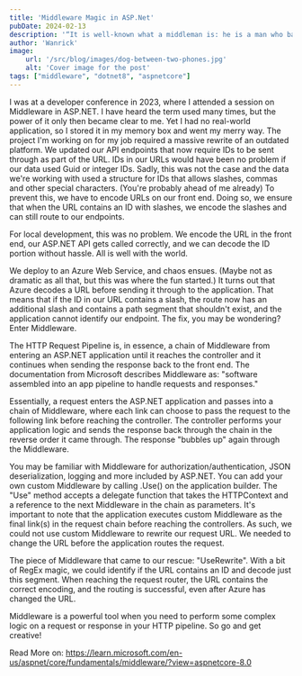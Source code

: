 ```yaml
---
title: 'Middleware Magic in ASP.Net'
pubDate: 2024-02-13
description: '“It is well-known what a middleman is: he is a man who bamboozles one party and plunders the other.” - Benjamin Disraeli'
author: 'Wanrick'
image:
    url: '/src/blog/images/dog-between-two-phones.jpg'
    alt: 'Cover image for the post'
tags: ["middleware", "dotnet8", "aspnetcore"]
---
```


I was at a developer conference in 2023, where I attended a session on Middleware in ASP.NET. I have heard the term used
many times, but the power of it only then became clear to me. Yet I had no real-world application, so I stored it in my
memory box and went my merry way.
The project I'm working on for my job required a massive rewrite of an outdated platform. We updated our API endpoints
that now require IDs to be sent through as part of the URL. IDs in our URLs would have been no problem if our data used Guid or
integer IDs. Sadly, this was not the case and the data we're working with used a structure for IDs that allows slashes, commas and other special characters. (You're probably ahead of me already) To prevent this, we have to encode URLs on our front end. Doing so, we ensure that when the URL contains an ID with slashes, we encode the slashes and can still route to our endpoints.

For local development, this was no problem. We encode the URL in the front end, our ASP.NET API gets called correctly, and we can decode the ID portion without hassle. All is well with the world.

We deploy to an Azure Web Service, and chaos ensues. (Maybe not as dramatic as all that, but this was where the fun started.) It turns
out that Azure decodes a URL before sending it through to the application. That means that if the ID in our URL contains
a slash, the route now has an additional slash and contains a path segment that shouldn't exist, and the application cannot identify our endpoint. The fix, you may be wondering? Enter Middleware.

The HTTP Request Pipeline is, in essence, a chain of Middleware from entering an ASP.NET application until it reaches
the controller and it continues when sending the response back to the front end.
The documentation from Microsoft describes Middleware as:
"software assembled into an app pipeline to handle requests and responses."

Essentially, a request enters the ASP.NET application and passes into a chain of Middleware, where each link can choose to pass the request to the following link before reaching the controller. The controller performs your application logic and sends the response back through the chain in the reverse order it came through. The response "bubbles up" again through the Middleware.

You may be familiar with Middleware for authorization/authentication, JSON deserialization, logging and more included by ASP.NET. You can add your own custom Middleware by calling .Use() on the application builder. The "Use" method accepts a delegate function that takes the HTTPContext and a reference to the next Middleware in the chain as parameters. It's important to note that the application executes custom Middleware as the final link(s) in the request chain before reaching the controllers. As such, we could not use custom Middleware to rewrite our request URL. We needed to change the URL before the application routes the request.

The piece of Middleware that came to our rescue: "UseRewrite". With a bit of RegEx magic, we could identify if the URL contains an ID and decode just this segment. When reaching the request router, the URL contains the correct encoding, and the routing is successful, even after Azure has changed the URL.

Middleware is a powerful tool when you need to perform some complex logic on a request or response in your HTTP pipeline. So go and get creative!

Read More on: https://learn.microsoft.com/en-us/aspnet/core/fundamentals/middleware/?view=aspnetcore-8.0